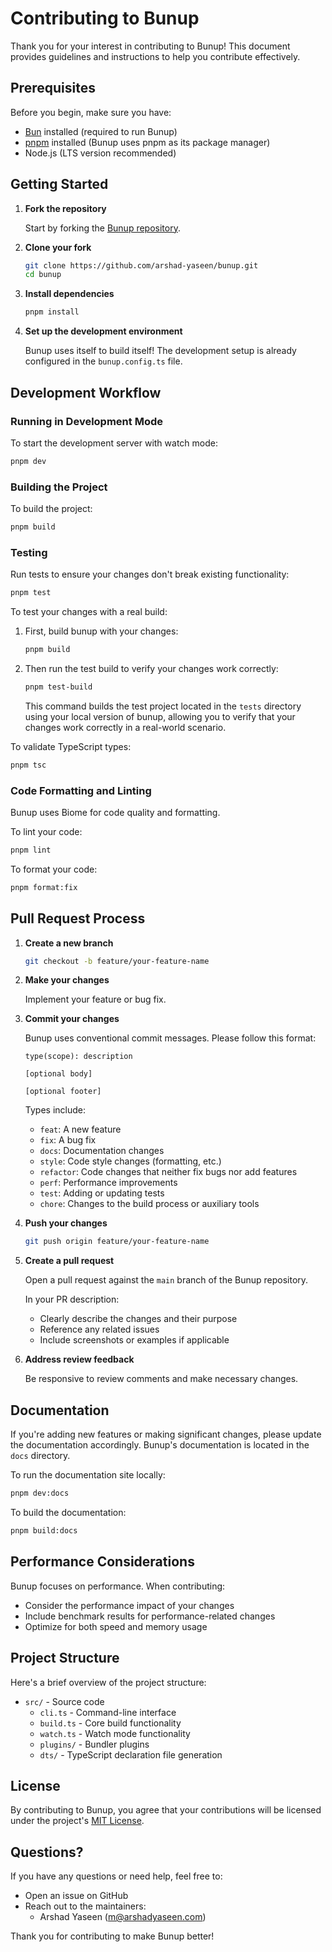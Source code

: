 # Contributing to Bunup

Thank you for your interest in contributing to Bunup! This document provides guidelines and instructions to help you contribute effectively.

## Prerequisites

Before you begin, make sure you have:

- [Bun](https://bun.sh/docs/installation) installed (required to run Bunup)
- [pnpm](https://pnpm.io/installation) installed (Bunup uses pnpm as its package manager)
- Node.js (LTS version recommended)

## Getting Started

1. **Fork the repository**

      Start by forking the [Bunup repository](https://github.com/arshad-yaseen/bunup).

2. **Clone your fork**

      ```bash
      git clone https://github.com/arshad-yaseen/bunup.git
      cd bunup
      ```

3. **Install dependencies**

      ```bash
      pnpm install
      ```

4. **Set up the development environment**

      Bunup uses itself to build itself! The development setup is already configured in the `bunup.config.ts` file.

## Development Workflow

### Running in Development Mode

To start the development server with watch mode:

```bash
pnpm dev
```

### Building the Project

To build the project:

```bash
pnpm build
```

### Testing

Run tests to ensure your changes don't break existing functionality:

```bash
pnpm test
```

To test your changes with a real build:

1. First, build bunup with your changes:

      ```bash
      pnpm build
      ```

2. Then run the test build to verify your changes work correctly:

      ```bash
      pnpm test-build
      ```

      This command builds the test project located in the `tests` directory using your local version of bunup, allowing you to verify that your changes work correctly in a real-world scenario.

To validate TypeScript types:

```bash
pnpm tsc
```

### Code Formatting and Linting

Bunup uses Biome for code quality and formatting.

To lint your code:

```bash
pnpm lint
```

To format your code:

```bash
pnpm format:fix
```

## Pull Request Process

1. **Create a new branch**

      ```bash
      git checkout -b feature/your-feature-name
      ```

2. **Make your changes**

      Implement your feature or bug fix.

3. **Commit your changes**

      Bunup uses conventional commit messages. Please follow this format:

      ```
      type(scope): description

      [optional body]

      [optional footer]
      ```

      Types include:

      - `feat`: A new feature
      - `fix`: A bug fix
      - `docs`: Documentation changes
      - `style`: Code style changes (formatting, etc.)
      - `refactor`: Code changes that neither fix bugs nor add features
      - `perf`: Performance improvements
      - `test`: Adding or updating tests
      - `chore`: Changes to the build process or auxiliary tools

4. **Push your changes**

      ```bash
      git push origin feature/your-feature-name
      ```

5. **Create a pull request**

      Open a pull request against the `main` branch of the Bunup repository.

      In your PR description:

      - Clearly describe the changes and their purpose
      - Reference any related issues
      - Include screenshots or examples if applicable

6. **Address review feedback**

      Be responsive to review comments and make necessary changes.

## Documentation

If you're adding new features or making significant changes, please update the documentation accordingly. Bunup's documentation is located in the `docs` directory.

To run the documentation site locally:

```bash
pnpm dev:docs
```

To build the documentation:

```bash
pnpm build:docs
```

## Performance Considerations

Bunup focuses on performance. When contributing:

- Consider the performance impact of your changes
- Include benchmark results for performance-related changes
- Optimize for both speed and memory usage

## Project Structure

Here's a brief overview of the project structure:

- `src/` - Source code
     - `cli.ts` - Command-line interface
     - `build.ts` - Core build functionality
     - `watch.ts` - Watch mode functionality
     - `plugins/` - Bundler plugins
     - `dts/` - TypeScript declaration file generation

## License

By contributing to Bunup, you agree that your contributions will be licensed under the project's [MIT License](LICENSE).

## Questions?

If you have any questions or need help, feel free to:

- Open an issue on GitHub
- Reach out to the maintainers:
     - Arshad Yaseen (m@arshadyaseen.com)

Thank you for contributing to make Bunup better!
